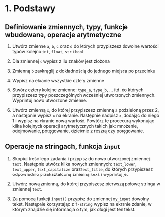 # 1. Podstawy

## Definiowanie zmiennych, typy, funkcje wbudowane, operacje arytmetyczne

1. Utwórz zmienne `a`, `b`, `c` oraz `d` do których przypiszesz dowolne wartości typów kolejno `int`, `float`, `str` i `bool`



2. Dla zmiennej `c` wypisz z ilu znaków jest złożona



3. Zmienną `b` zaokrąglij z dokładnością do jednego miejsca po przecinku



4. Wypisz na ekranie wszystkie cztery zmienne



5. Stwórz cztery kolejne zmienne: `type_a`, `type_b`, ... itd. do których przypiszesz typy poszczególnych wcześniej utworzonych zmiennych. Wyprintuj nowo utworzone zmienne.



6. Utwórz zmienną `x`, do której przypiszesz zmienną `a` podzieloną przez 2, a następnie wypisz `x` na ekranie. Następnie nadpisz `x`, dodając do niego 1 i wypisz na ekranie nową wartość. Powtórz tę procedurą wykonując kilka kolejnych operacji arytmetycznych takich jak: mnożenie, odejmowanie, potęgowanie, dzielenie z resztą czy potęgowanie.



## Operacje na stringach, funkcja `input`

1. Skopiuj treść tego zadania i przypisz do nowo utworzonej zmiennej `text`. Następnie utwórz kilka nowych zmiennych: `text_lower`, `text_upper`, `text_capitalize` oraz`text_title`, do których przypiszesz odpowiednio przekształconą zmienną `text` i wyprintuj je.



2. Utwórz nową zmienną, do której przypiszesz pierwszą połowę stringa w zmiennej `text`.



3. Za pomocą funkcji `input()` przypisz do zmiennej `my_input` dowolny tekst. Następnie korzystając z `f-string` wypisz na ekranie zdanie, w którym znajdzie się informacja o tym, jak długi jest ten tekst.


